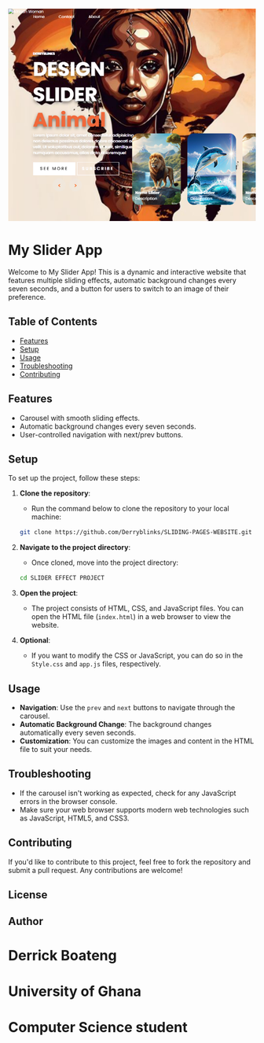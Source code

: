 ![Screenshot of Website](<Screenshot of website.png>)
# My Slider App

Welcome to My Slider App! This is a dynamic and interactive website that features multiple sliding effects, automatic background changes every seven seconds, and a button for users to switch to an image of their preference.

## Table of Contents

- [Features](#features)
- [Setup](#setup)
- [Usage](#usage)
- [Troubleshooting](#troubleshooting)
- [Contributing](#contributing)

## Features

- Carousel with smooth sliding effects.
- Automatic background changes every seven seconds.
- User-controlled navigation with next/prev buttons.

## Setup

To set up the project, follow these steps:

1. **Clone the repository**: 
    - Run the command below to clone the repository to your local machine:
    ```bash
    git clone https://github.com/Derryblinks/SLIDING-PAGES-WEBSITE.git
    ```

2. **Navigate to the project directory**: 
    - Once cloned, move into the project directory:
    ```bash
    cd SLIDER EFFECT PROJECT
    ```

3. **Open the project**: 
    - The project consists of HTML, CSS, and JavaScript files. You can open the HTML file (`index.html`) in a web browser to view the website.

4. **Optional**: 
    - If you want to modify the CSS or JavaScript, you can do so in the `Style.css` and `app.js` files, respectively.

## Usage

- **Navigation**: Use the `prev` and `next` buttons to navigate through the carousel.
- **Automatic Background Change**: The background changes automatically every seven seconds.
- **Customization**: You can customize the images and content in the HTML file to suit your needs.

## Troubleshooting

- If the carousel isn't working as expected, check for any JavaScript errors in the browser console.
- Make sure your web browser supports modern web technologies such as JavaScript, HTML5, and CSS3.

## Contributing

If you'd like to contribute to this project, feel free to fork the repository and submit a pull request. Any contributions are welcome!

## License

## Author
# Derrick Boateng 
# University of Ghana
# Computer Science student

